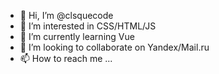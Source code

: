 - 👋 Hi, I’m @clsquecode
- 👀 I’m interested in CSS/HTML/JS
- 🌱 I’m currently learning Vue
- 💞️ I’m looking to collaborate on Yandex/Mail.ru
- 📫 How to reach me ...

<!---
clsquecode/clsquecode is a ✨ special ✨ repository because its `README.md` (this file) appears on your GitHub profile.
You can click the Preview link to take a look at your changes.
--->
